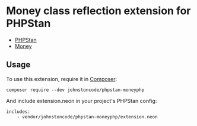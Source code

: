# Money class reflection extension for PHPStan

* [PHPStan](https://phpstan.org/)
* [Money](https://github.com/moneyphp/money)


## Usage

To use this extension, require it in [Composer](https://getcomposer.org/):

```
composer require --dev johnstoncode/phpstan-moneyphp
```

And include extension.neon in your project's PHPStan config:

```
includes:
	- vendor/johnstoncode/phpstan-moneyphp/extension.neon
```
